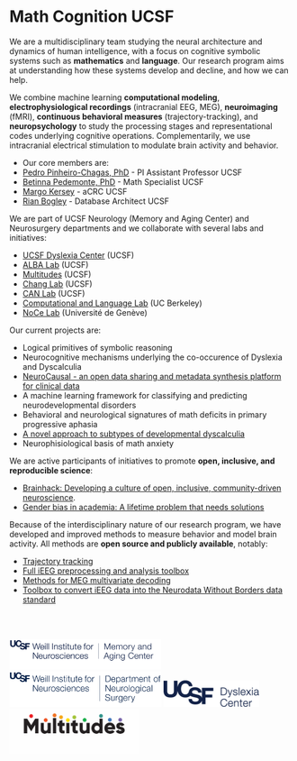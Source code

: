 # Math Cognition UCSF 

We are a multidisciplinary team studying the neural architecture and dynamics of human intelligence, with a focus on cognitive symbolic systems such as **mathematics** and **language**. Our research program aims at understanding how these systems develop and decline, and how we can help.

We combine machine learning **computational modeling**, **electrophysiological recordings** (intracranial EEG, MEG), **neuroimaging** (fMRI), **continuous behavioral measures** (trajectory-tracking), and **neuropsychology** to study the processing stages and representational codes underlying cognitive operations. Complementarily, we use intracranial electrical stimulation to modulate brain activity and behavior.

* Our core members are:
* [Pedro Pinheiro-Chagas, PhD](https://scholar.google.com/citations?user=XVsftdsAAAAJ&hl) - PI Assistant Professor UCSF
* [Betinna Pedemonte, PhD](https://memory.ucsf.edu/people/bettina-pedemonte) - Math Specialist UCSF
* [Margo Kersey](https://profiles.ucsf.edu/margo.kersey) - aCRC UCSF
* [Rian Bogley](https://profiles.ucsf.edu/rian.bogley) - Database Architect UCSF


We are part of UCSF Neurology (Memory and Aging Center) and Neurosurgery departments and we collaborate with several labs and initiatives:
* [UCSF Dyslexia Center](https://dyslexia.ucsf.edu/) (UCSF)
* [ALBA Lab](https://albalab.ucsf.edu/) (UCSF)
* [Multitudes](https://dyslexia.ucsf.edu/multitudes-partners) (UCSF)
* [Chang Lab](https://changlab.ucsf.edu/) (UCSF)
* [CAN Lab](https://canlab.ucsf.edu/) (UCSF)
* [Computational and Language Lab](http://colala.berkeley.edu/) (UC Berkeley) 
* [NoCe Lab](https://noce-lab.github.io/) (Université de Genève)

Our current projects are:
* Logical primitives of symbolic reasoning
* Neurocognitive mechanisms underlying the co-occurence of Dyslexia and Dyscalculia
* [NeuroCausal - an open data sharing and metadata synthesis platform for clinical data](https://neurocausal.github.io/)
* A machine learning framework for classifying and predicting neurodevelopmental disorders
* Behavioral and neurological signatures of math deficits in primary progressive aphasia 
* [A novel approach to subtypes of developmental dyscalculia](https://scholar.google.com/citations?view_op=view_citation&hl=en&user=XVsftdsAAAAJ&sortby=pubdate&citation_for_view=XVsftdsAAAAJ:O3NaXMp0MMsC)
* Neurophisiological basis of math anxiety

We are active participants of initiatives to promote **open, inclusive, and reproducible science**: 
* [Brainhack: Developing a culture of open, inclusive, community-driven neuroscience](https://doi.org/10.1016/j.neuron.2021.04.001). 
* [Gender bias in academia: A lifetime problem that needs solutions](https://doi.org/10.1016/j.neuron.2021.06.002)

Because of the interdisciplinary nature of our research program, we have developed and improved methods to measure behavior and model brain activity. All methods are **open source and publicly available**, notably: 
* [Trajectory tracking](https://trajtracker.com/)
* [Full iEEG preprocessing and analysis toolbox](https://github.com/pinheirochagas/lbcn_preproc)
* [Methods for MEG multivariate decoding](https://github.com/pinheirochagas/Calc_MEG)
* [Toolbox to convert iEEG data into the Neurodata Without Borders data standard](https://github.com/pinheirochagas/lbcn_nwb)

&nbsp;  
&nbsp;  

<p float="left">
  <img src="/assets/weillmac_logo.png" width="270" />
  <img src="/assets/weillneurosurgery_logo.png" width="270" />
   <img src="/assets/dyslexiacenter_logo.png" width="170" />
  <img src="/assets/multitudes_logo1.png" width="230" />
</p>

<!--

https://docs.github.com/github/writing-on-github/getting-started-with-writing-and-formatting-on-github/basic-writing-and-formatting-syntax

**Here are some ideas to get you started:**

🙋‍♀️ A short introduction - what is your organization all about?
🌈 Contribution guidelines - how can the community get involved?
👩‍💻 Useful resources - where can the community find your docs? Is there anything else the community should know?
🍿 Fun facts - what does your team eat for breakfast?
🧙 Remember, you can do mighty things with the power of [Markdown](https://docs.github.com/github/writing-on-github/getting-started-with-writing-and-formatting-on-github/basic-writing-and-formatting-syntax)
-->
